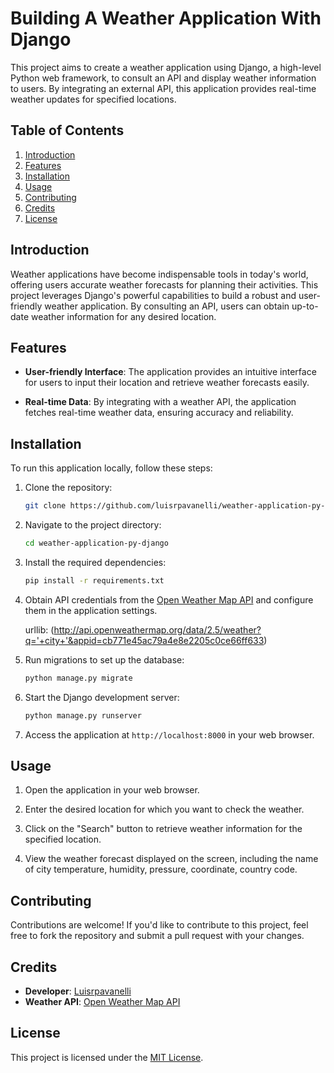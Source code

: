 # Building A Weather Application With Django

This project aims to create a weather application using Django, a high-level Python web framework, to consult an API and display weather information to users. By integrating an external API, this application provides real-time weather updates for specified locations.

## Table of Contents
1. [Introduction](#introduction)
2. [Features](#features)
3. [Installation](#installation)
4. [Usage](#usage)
5. [Contributing](#contributing)
6. [Credits](#credits)
7. [License](#license)

## Introduction

Weather applications have become indispensable tools in today's world, offering users accurate weather forecasts for planning their activities. This project leverages Django's powerful capabilities to build a robust and user-friendly weather application. By consulting an API, users can obtain up-to-date weather information for any desired location.

## Features

- **User-friendly Interface**: The application provides an intuitive interface for users to input their location and retrieve weather forecasts easily.
  
- **Real-time Data**: By integrating with a weather API, the application fetches real-time weather data, ensuring accuracy and reliability.

## Installation

To run this application locally, follow these steps:

1. Clone the repository:
   ```bash
   git clone https://github.com/luisrpavanelli/weather-application-py-django.git
   ```

2. Navigate to the project directory:
   ```bash
   cd weather-application-py-django
   ```

3. Install the required dependencies:
   ```bash
   pip install -r requirements.txt
   ```

4. Obtain API credentials from the [Open Weather Map API](http://api.openweathermap.org) and configure them in the application settings.

    urllib: (http://api.openweathermap.org/data/2.5/weather?q='+city+'&appid=cb771e45ac79a4e8e2205c0ce66ff633)

5. Run migrations to set up the database:
   ```bash
   python manage.py migrate
   ```

6. Start the Django development server:
   ```bash
   python manage.py runserver
   ```

7. Access the application at `http://localhost:8000` in your web browser.

## Usage

1. Open the application in your web browser.

2. Enter the desired location for which you want to check the weather.

3. Click on the "Search" button to retrieve weather information for the specified location.

4. View the weather forecast displayed on the screen, including the name of city temperature, humidity, pressure, coordinate, country code.

## Contributing

Contributions are welcome! If you'd like to contribute to this project, feel free to fork the repository and submit a pull request with your changes.

## Credits

- **Developer**: [Luisrpavanelli](https://github.com/luisrpavanelli)
- **Weather API**: [Open Weather Map API](http://api.openweathermap.org)

## License

This project is licensed under the [MIT License](LICENSE).